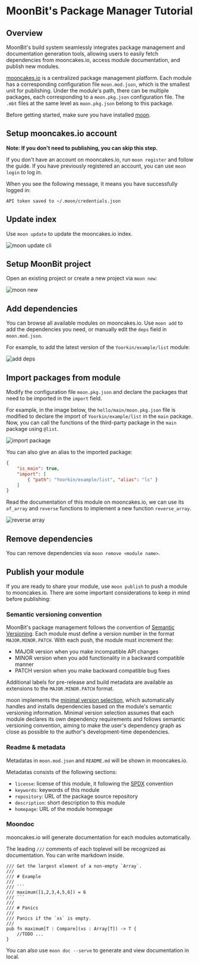 # MoonBit's Package Manager Tutorial

## Overview

MoonBit's build system seamlessly integrates package management and documentation generation tools, allowing users to easily fetch dependencies from mooncakes.io, access module documentation, and publish new modules.

[mooncakes.io](https://mooncakes.io/) is a centralized package management platform. Each module has a corresponding configuration file `moon.mod.json`, which is the smallest unit for publishing. Under the module's path, there can be multiple packages, each corresponding to a `moon.pkg.json` configuration file. The `.mbt` files at the same level as `moon.pkg.json` belong to this package.

Before getting started, make sure you have installed [moon](https://www.moonbitlang.com/download/).

## Setup mooncakes.io account

**Note: If you don't need to publishing, you can skip this step.**

If you don't have an account on mooncakes.io, run `moon register` and follow the guide. If you have previously registered an account, you can use `moon login` to log in.

When you see the following message, it means you have successfully logged in:

```
API token saved to ~/.moon/credentials.json
```

## Update index

Use `moon update` to update the mooncakes.io index.

![moon update cli](imgs/moon-update.png)

## Setup MoonBit project

Open an existing project or create a new project via `moon new`:

![moon new](imgs/moon-new.png)

## Add dependencies

You can browse all available modules on mooncakes.io. Use `moon add` to add the dependencies you need, or manually edit the `deps` field in `moon.mod.json`.

For example, to add the latest version of the `Yoorkin/example/list` module:

![add deps](imgs/add-deps.png)

## Import packages from module

Modify the configuration file `moon.pkg.json` and declare the packages that need to be imported in the `import` field.

For example, in the image below, the `hello/main/moon.pkg.json` file is modified to declare the import of `Yoorkin/example/list` in the `main` package. Now, you can call the functions of the third-party package in the `main` package using `@list`.

![import package](imgs/import.png)

You can also give an alias to the imported package:

```json
{
    "is_main": true,
    "import": [
        { "path": "Yoorkin/example/list", "alias": "ls" }
    ]
}
```

Read the documentation of this module on mooncakes.io, we can use its `of_array` and `reverse` functions to implement a new function `reverse_array`.

![reverse array](imgs/reverse-array.png)

## Remove dependencies

You can remove dependencies via `moon remove <module name>`.

## Publish your module

If you are ready to share your module, use `moon publish` to push a module to 
mooncakes.io. There are some important considerations to keep in mind before publishing:

### Semantic versioning convention

MoonBit's package management follows the convention of [Semantic Versioning](https://semver.org/). Each module must define a version number in the format `MAJOR.MINOR.PATCH`. With each push, the module must increment the:

- MAJOR version when you make incompatible API changes
- MINOR version when you add functionality in a backward compatible manner
- PATCH version when you make backward compatible bug fixes

Additional labels for pre-release and build metadata are available as extensions to the `MAJOR.MINOR.PATCH` format.


moon implements the [minimal version selection](https://research.swtch.com/vgo-mvs), which automatically handles and installs dependencies based on the module's semantic versioning information. Minimal version selection assumes that each module declares its own dependency requirements and follows semantic versioning convention, aiming to make the user's dependency graph as close as possible to the author's development-time dependencies.


### Readme & metadata

Metadatas in `moon.mod.json` and `README.md` will be shown in mooncakes.io.

Metadatas consists of the following sections:

- `license`: license of this module, it following the [SPDX](https://spdx.dev/about/overview/) convention
- `keywords`: keywords of this module
- `repository`: URL of the package source repository
- `description`: short description to this module
- `homepage`: URL of the module homepage

### Moondoc

mooncakes.io will generate documentation for each modules automatically. 

The leading `///` comments of each toplevel will be recognized as documentation.
You can write markdown inside.

```moonbit
/// Get the largest element of a non-empty `Array`.
/// 
/// # Example
/// 
/// ```
/// maximum([1,2,3,4,5,6]) = 6
/// ```
///
/// # Panics
///
/// Panics if the `xs` is empty.
///
pub fn maximum[T : Compare](xs : Array[T]) -> T {
    //TODO ...
}
```

You can also use `moon doc --serve` to generate and view documentation in local.
